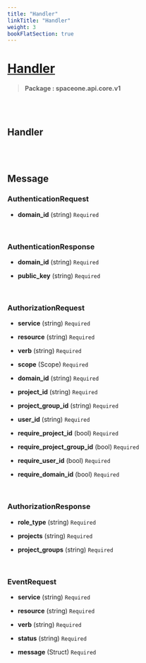 ```yaml
---
title: "Handler"
linkTitle: "Handler"
weight: 3
bookFlatSection: true
---
```

# [Handler](#Handler)



>  **Package : spaceone.api.core.v1**

<br>
<br>

## Handler






<br>
<br>

## Message



### AuthenticationRequest
* **domain_id** (string)  `Required` 

    <br>

### AuthenticationResponse
* **domain_id** (string)  `Required` 

    
* **public_key** (string)  `Required` 

    <br>

### AuthorizationRequest
* **service** (string)  `Required` 

    
* **resource** (string)  `Required` 

    
* **verb** (string)  `Required` 

    
* **scope** (Scope)  `Required` 

    
* **domain_id** (string)  `Required` 

    
* **project_id** (string)  `Required` 

    
* **project_group_id** (string)  `Required` 

    
* **user_id** (string)  `Required` 

    
* **require_project_id** (bool)  `Required` 

    
* **require_project_group_id** (bool)  `Required` 

    
* **require_user_id** (bool)  `Required` 

    
* **require_domain_id** (bool)  `Required` 

    <br>

### AuthorizationResponse
* **role_type** (string)  `Required` 

    
* **projects** (string)  `Required` 

    
* **project_groups** (string)  `Required` 

    <br>

### EventRequest
* **service** (string)  `Required` 

    
* **resource** (string)  `Required` 

    
* **verb** (string)  `Required` 

    
* **status** (string)  `Required` 

    
* **message** (Struct)  `Required` 

    <br>
